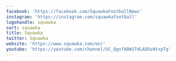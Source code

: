 ```yaml
---
facebook: 'https://facebook.com/SquawkaFootballNews'
instagram: 'https://instagram.com/squawkafootball'
logohandle: squawka
sort: squawka
title: Squawka
twitter: Squawka
website: 'https://www.squawka.com/en/'
youtube: 'https://youtube.com/channel/UC_QgsfA8W1TdLADOz0txpTg'
---
```

